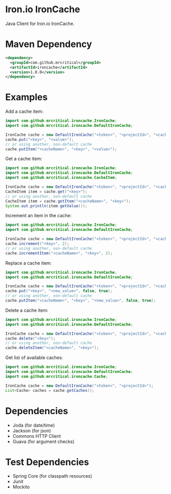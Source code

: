 Iron.io IronCache
=========

Java Client for Iron.io IronCache.

Maven Dependency
=========

``` xml
<dependency>
  <groupId>com.github.mrcritical</groupId>
  <artifactId>ironcache</artifactId>
  <version>1.0.0</version>
</dependency>
```

Examples
=========

Add a cache item:

``` java
import com.github.mrcritical.ironcache.IronCache;
import com.github.mrcritical.ironcache.DefaultIronCache;

IronCache cache = new DefaultIronCache("<token>", "<projectId>", "<cacheName>");
cache.put("<key>", "<value>");
// or using another, non-default cache
cache.putItem("<cacheName>", "<key>", "<value>");
```

Get a cache item:

``` java
import com.github.mrcritical.ironcache.IronCache;
import com.github.mrcritical.ironcache.DefaultIronCache;
import com.github.mrcritical.ironcache.CacheItem;

IronCache cache = new DefaultIronCache("<token>", "<projectId>", "<cacheName>");
CacheItem item = cache.get("<key>");
// or using another, non-default cache
CacheItem item = cache.getItem("<cacheName>", "<key>");
System.out.println(item.getValue());
```

Increment an item in the cache:

``` java
import com.github.mrcritical.ironcache.IronCache;
import com.github.mrcritical.ironcache.DefaultIronCache;

IronCache cache = new DefaultIronCache("<token>", "<projectId>", "<cacheName>");
cache.increment("<key>", 2);
// or using another, non-default cache
cache.incrementItem("<cacheName>", "<key>", 2);
```

Replace a cache item:

``` java
import com.github.mrcritical.ironcache.IronCache;
import com.github.mrcritical.ironcache.DefaultIronCache;

IronCache cache = new DefaultIronCache("<token>", "<projectId>", "<cacheName>");
cache.put("<key>", "<new_value>", false, true);
// or using another, non-default cache
cache.putItem("<cacheName>", "<key>", "<new_value>", false, true);
```

Delete a cache item:

``` java
import com.github.mrcritical.ironcache.IronCache;
import com.github.mrcritical.ironcache.DefaultIronCache;

IronCache cache = new DefaultIronCache("<token>", "<projectId>", "<cacheName>");
cache.delete("<key>");
// or using another, non-default cache
cache.deleteItem("<cacheName>", "<key>");
```
	
Get list of available caches:

``` java
import com.github.mrcritical.ironcache.IronCache;
import com.github.mrcritical.ironcache.DefaultIronCache;
import com.github.mrcritical.ironcache.Cache;

IronCache cache = new DefaultIronCache("<token>", "<projectId>");
List<Cache> caches = cache.getCaches();
```
	
Dependencies
=========
- Joda (for date/time)
- Jackson (for json)
- Commons HTTP Client
- Guava (for argument checks)

Test Dependencies
=========
- Spring Core (for classpath resources)
- Junit
- Mockito
